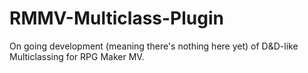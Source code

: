 # RMMV-Multiclass-Plugin

On going development (meaning there's nothing here yet) of D&D-like Multiclassing for RPG Maker MV.
